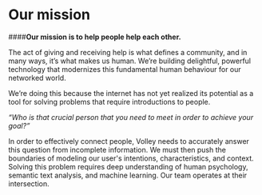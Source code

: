 **Our mission**
==
####**Our mission is to help people help each other.** 

The act of giving and receiving help is what defines a community, and in many ways, it’s what makes us human. We’re building delightful, powerful technology that modernizes this fundamental human behaviour for our networked world.

We’re doing this because the internet has not yet realized its potential as a tool for solving problems that require introductions to people. 

*“Who is that crucial person that you need to meet in order to achieve your goal?”*

In order to effectively connect people, Volley needs to accurately answer this question from incomplete information. We must then push the boundaries of modeling our user's intentions, characteristics, and context. Solving this problem requires deep understanding of human psychology, semantic text analysis, and machine learning. Our team operates at their intersection. 
